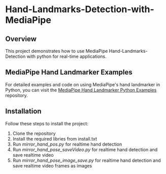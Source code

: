 # Hand-Landmarks-Detection-with-MediaPipe

## Overview

This project demonstrates how to use MediaPipe Hand-Landmarks-Detection with python for real-time applications.

## MediaPipe Hand Landmarker Examples

For detailed examples and code on using MediaPipe's hand landmarker in Python, you can visit the [MediaPipe Hand Landmarker Python Examples](https://github.com/google-ai-edge/mediapipe-samples/tree/main/examples/hand_landmarker/python) repository.

## Installation

Follow these steps to install the project:

1. Clone the repository
2. Install the required libries from install.txt
3. Run _mirror_hand_pos.py_ for realtime hand detection
4. Run _mirror_hand_pose_saveVideo.py_ for realtime hand detection and save realtime video
5. Run _mirror_hand_pose_image_save.py_ for realtime hand detection and save realtime video frames as images

